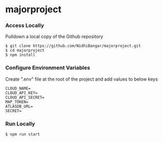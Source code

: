 # majorproject

### Access Locally
Pulldown a local copy of the Github repository 
```
$ git clone https://github.com/NidhiBangar/majorproject.git
$ cd majorproject
$ npm install
```
### Configure Environment Variables
Create ".env" file at the root of the project and add values to below keys 
```
CLOUD_NAME=
CLOUD_API_KEY=
CLOUD_API_SECRET=
MAP_TOKEN=
ATLASDB_URL=
SECRET=
```
### Run Locally
```
$ npm run start
```
